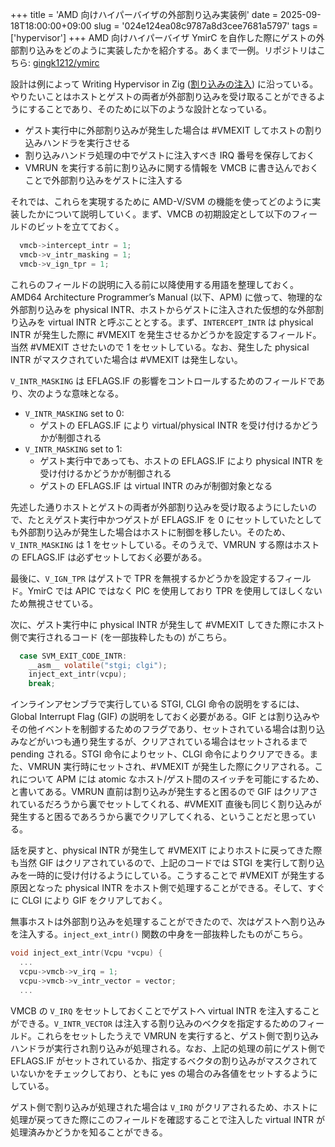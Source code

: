 +++
title = 'AMD 向けハイパーバイザの外部割り込み実装例'
date = 2025-09-18T18:00:00+09:00
slug = '024e124ea08c9787a8d3cee7681a5797'
tags = ['hypervisor']
+++
AMD 向けハイパーバイザ YmirC を自作した際にゲストの外部割り込みをどのように実装したかを紹介する。あくまで一例。リポジトリはこちら: [gingk1212/ymirc](https://github.com/gingk1212/ymirc)

設計は例によって Writing Hypervisor in Zig ([割り込みの注入](https://hv.smallkirby.com/vmm/intr_injection)) に沿っている。やりたいことはホストとゲストの両者が外部割り込みを受け取ることができるようにすることであり、そのために以下のような設計となっている。

- ゲスト実行中に外部割り込みが発生した場合は #VMEXIT してホストの割り込みハンドラを実行させる
- 割り込みハンドラ処理の中でゲストに注入すべき IRQ 番号を保存しておく
- VMRUN を実行する前に割り込みに関する情報を VMCB に書き込んでおくことで外部割り込みをゲストに注入する

それでは、これらを実現するために AMD-V/SVM の機能を使ってどのように実装したかについて説明していく。まず、VMCB の初期設定として以下のフィールドのビットを立てておく。

```c
  vmcb->intercept_intr = 1;
  vmcb->v_intr_masking = 1;
  vmcb->v_ign_tpr = 1;
```

これらのフィールドの説明に入る前に以降使用する用語を整理しておく。AMD64 Architecture Programmer’s Manual (以下、APM) に倣って、物理的な外部割り込みを physical INTR、ホストからゲストに注入された仮想的な外部割り込みを virtual INTR と呼ぶこととする。まず、`INTERCEPT_INTR` は physical INTR が発生した際に #VMEXIT を発生させるかどうかを設定するフィールド。当然 #VMEXIT させたいので 1 をセットしている。なお、発生した physical INTR がマスクされていた場合は #VMEXIT は発生しない。

`V_INTR_MASKING` は EFLAGS.IF の影響をコントロールするためのフィールドであり、次のような意味となる。

- `V_INTR_MASKING` set to 0:
    - ゲストの EFLAGS.IF により virtual/physical INTR を受け付けるかどうかが制御される
- `V_INTR_MASKING` set to 1:
    - ゲスト実行中であっても、ホストの EFLAGS.IF により physical INTR を受け付けるかどうかが制御される
    - ゲストの EFLAGS.IF は virtual INTR のみが制御対象となる

先述した通りホストとゲストの両者が外部割り込みを受け取るようにしたいので、たとえゲスト実行中かつゲストが EFLAGS.IF を 0 にセットしていたとしても外部割り込みが発生した場合はホストに制御を移したい。そのため、`V_INTR_MASKING` は 1 をセットしている。そのうえで、VMRUN する際はホストの EFLAGS.IF は必ずセットしておく必要がある。

最後に、`V_IGN_TPR` はゲストで TPR を無視するかどうかを設定するフィールド。YmirC では APIC ではなく PIC を使用しており TPR を使用してほしくないため無視させている。

次に、ゲスト実行中に physical INTR が発生して #VMEXIT してきた際にホスト側で実行されるコード (を一部抜粋したもの) がこちら。

```c
  case SVM_EXIT_CODE_INTR:
    __asm__ volatile("stgi; clgi");
    inject_ext_intr(vcpu);
    break;
```

インラインアセンブラで実行している STGI, CLGI 命令の説明をするには、Global Interrupt Flag (GIF) の説明をしておく必要がある。GIF とは割り込みやその他イベントを制御するためのフラグであり、セットされている場合は割り込みなどがいつも通り発生するが、クリアされている場合はセットされるまで pending される。STGI 命令によりセット、CLGI 命令によりクリアできる。また、VMRUN 実行時にセットされ、#VMEXIT が発生した際にクリアされる。これについて APM には atomic なホスト/ゲスト間のスイッチを可能にするため、と書いてある。VMRUN 直前は割り込みが発生すると困るので GIF はクリアされているだろうから裏でセットしてくれる、#VMEXIT 直後も同じく割り込みが発生すると困るであろうから裏でクリアしてくれる、ということだと思っている。

話を戻すと、physical INTR が発生して #VMEXIT によりホストに戻ってきた際も当然 GIF はクリアされているので、上記のコードでは STGI を実行して割り込みを一時的に受け付けるようにしている。こうすることで #VMEXIT が発生する原因となった physical INTR をホスト側で処理することができる。そして、すぐに CLGI により GIF をクリアしておく。

無事ホストは外部割り込みを処理することができたので、次はゲストへ割り込みを注入する。`inject_ext_intr()` 関数の中身を一部抜粋したものがこちら。

```c
void inject_ext_intr(Vcpu *vcpu) {
  ...
  vcpu->vmcb->v_irq = 1;
  vcpu->vmcb->v_intr_vector = vector;
  ...
```

VMCB の `V_IRQ` をセットしておくことでゲストへ virtual INTR を注入することができる。`V_INTR_VECTOR` は注入する割り込みのベクタを指定するためのフィールド。これらをセットしたうえで VMRUN を実行すると、ゲスト側で割り込みハンドラが実行され割り込みが処理される。なお、上記の処理の前にゲスト側で EFLAGS.IF がセットされているか、指定するベクタの割り込みがマスクされていないかをチェックしており、ともに yes の場合のみ各値をセットするようにしている。

ゲスト側で割り込みが処理された場合は `V_IRQ` がクリアされるため、ホストに処理が戻ってきた際にこのフィールドを確認することで注入した virtual INTR が処理済みかどうかを知ることができる。
